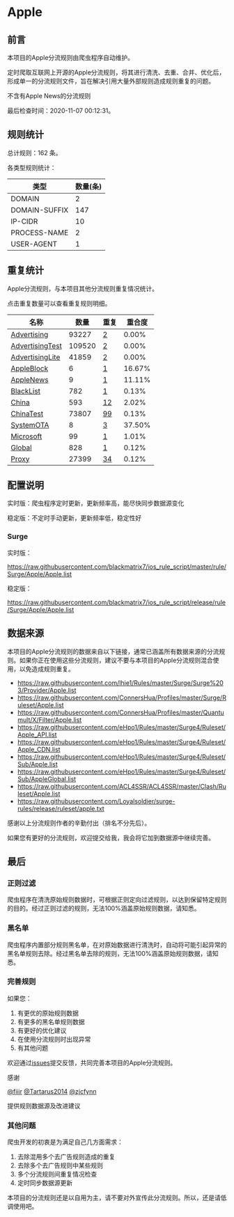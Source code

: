 # Apple

## 前言

本项目的Apple分流规则由爬虫程序自动维护。

定时爬取互联网上开源的Apple分流规则，将其进行清洗、去重、合并、优化后，形成单一的分流规则文件，旨在解决引用大量外部规则造成规则重复的问题。

不含有Apple News的分流规则



最后检查时间：2020-11-07 00:12:31。

## 规则统计

总计规则：162 条。

各类型规则统计：

| 类型 | 数量(条) |
| ---- | ---- |
| DOMAIN | 2 |
| DOMAIN-SUFFIX | 147 |
| IP-CIDR | 10 |
| PROCESS-NAME | 2 |
| USER-AGENT | 1 |
## 重复统计

Apple分流规则，与本项目其他分流规则重复情况统计。

点击重复数量可以查看重复规则明细。

| 名称 | 数量 | 重复 | 重合度 |
| ---- | ---- | ---- | ------ |
|  [Advertising](https://github.com/blackmatrix7/ios_rule_script/tree/master/rule/Surge/Advertising)    | 93227   | [2](https://github.com/blackmatrix7/ios_rule_script/tree/master/rule/Surge/Apple/Repeat/Advertising.list)   |   0.00%  |
|  [AdvertisingTest](https://github.com/blackmatrix7/ios_rule_script/tree/master/rule/Surge/AdvertisingTest)    | 109520   | [2](https://github.com/blackmatrix7/ios_rule_script/tree/master/rule/Surge/Apple/Repeat/AdvertisingTest.list)   |   0.00%  |
|  [AdvertisingLite](https://github.com/blackmatrix7/ios_rule_script/tree/master/rule/Surge/AdvertisingLite)    | 41859   | [2](https://github.com/blackmatrix7/ios_rule_script/tree/master/rule/Surge/Apple/Repeat/AdvertisingLite.list)   |   0.00%  |
|  [AppleBlock](https://github.com/blackmatrix7/ios_rule_script/tree/master/rule/Surge/AppleBlock)    | 6   | [1](https://github.com/blackmatrix7/ios_rule_script/tree/master/rule/Surge/Apple/Repeat/AppleBlock.list)   |   16.67%  |
|  [AppleNews](https://github.com/blackmatrix7/ios_rule_script/tree/master/rule/Surge/AppleNews)    | 9   | [1](https://github.com/blackmatrix7/ios_rule_script/tree/master/rule/Surge/Apple/Repeat/AppleNews.list)   |   11.11%  |
|  [BlackList](https://github.com/blackmatrix7/ios_rule_script/tree/master/rule/Surge/BlackList)    | 782   | [1](https://github.com/blackmatrix7/ios_rule_script/tree/master/rule/Surge/Apple/Repeat/BlackList.list)   |   0.13%  |
|  [China](https://github.com/blackmatrix7/ios_rule_script/tree/master/rule/Surge/China)    | 593   | [12](https://github.com/blackmatrix7/ios_rule_script/tree/master/rule/Surge/Apple/Repeat/China.list)   |   2.02%  |
|  [ChinaTest](https://github.com/blackmatrix7/ios_rule_script/tree/master/rule/Surge/ChinaTest)    | 73807   | [99](https://github.com/blackmatrix7/ios_rule_script/tree/master/rule/Surge/Apple/Repeat/ChinaTest.list)   |   0.13%  |
|  [SystemOTA](https://github.com/blackmatrix7/ios_rule_script/tree/master/rule/Surge/SystemOTA)    | 8   | [3](https://github.com/blackmatrix7/ios_rule_script/tree/master/rule/Surge/Apple/Repeat/SystemOTA.list)   |   37.50%  |
|  [Microsoft](https://github.com/blackmatrix7/ios_rule_script/tree/master/rule/Surge/Microsoft)    | 99   | [1](https://github.com/blackmatrix7/ios_rule_script/tree/master/rule/Surge/Apple/Repeat/Microsoft.list)   |   1.01%  |
|  [Global](https://github.com/blackmatrix7/ios_rule_script/tree/master/rule/Surge/Global)    | 828   | [1](https://github.com/blackmatrix7/ios_rule_script/tree/master/rule/Surge/Apple/Repeat/Global.list)   |   0.12%  |
|  [Proxy](https://github.com/blackmatrix7/ios_rule_script/tree/master/rule/Surge/Proxy)    | 27399   | [34](https://github.com/blackmatrix7/ios_rule_script/tree/master/rule/Surge/Apple/Repeat/Proxy.list)   |   0.12%  |
## 配置说明

实时版：爬虫程序定时更新，更新频率高，能尽快同步数据源变化

稳定版：不定时手动更新，更新频率低，稳定性好

### Surge 
实时版：

https://raw.githubusercontent.com/blackmatrix7/ios_rule_script/master/rule/Surge/Apple/Apple.list

稳定版：

https://raw.githubusercontent.com/blackmatrix7/ios_rule_script/release/rule/Surge/Apple/Apple.list

## 数据来源

本项目的Apple分流规则的数据来自以下链接，通常已涵盖所有数据来源的分流规则。如果你正在使用这些分流规则，建议不要与本项目的Apple分流规则混合使用，以免造成规则重复。

- https://raw.githubusercontent.com/lhie1/Rules/master/Surge/Surge%203/Provider/Apple.list
- https://raw.githubusercontent.com/ConnersHua/Profiles/master/Surge/Ruleset/Apple.list
- https://raw.githubusercontent.com/ConnersHua/Profiles/master/Quantumult/X/Filter/Apple.list
- https://raw.githubusercontent.com/eHpo1/Rules/master/Surge4/Ruleset/Apple_API.list
- https://raw.githubusercontent.com/eHpo1/Rules/master/Surge4/Ruleset/Apple_CDN.list
- https://raw.githubusercontent.com/eHpo1/Rules/master/Surge4/Ruleset/Sub/Apple.list
- https://raw.githubusercontent.com/eHpo1/Rules/master/Surge4/Ruleset/Sub/AppleGlobal.list
- https://raw.githubusercontent.com/ACL4SSR/ACL4SSR/master/Clash/Ruleset/Apple.list
- https://raw.githubusercontent.com/Loyalsoldier/surge-rules/release/ruleset/apple.txt


感谢以上分流规则作者的辛勤付出（排名不分先后）。

如果您有更好的分流规则，欢迎提交给我，我会将它加到数据源中继续完善。

## 最后

### 正则过滤

爬虫程序在清洗原始规则数据时，可根据正则定向过滤规则，以达到保留特定规则的目的。经过正则过滤的规则，无法100%涵盖原始规则数据，请知悉。

### 黑名单

爬虫程序内置部分规则黑名单，在对原始数据进行清洗时，自动将可能引起异常的黑名单规则去除。经过黑名单去除的规则，无法100%涵盖原始规则数据，请知悉。

### 完善规则

如果您：

1. 有更优的原始规则数据
2. 有更多的黑名单规则数据
3. 有更好的优化建议
4. 在使用分流规则时出现异常
5. 有其他问题

欢迎通过[issues](https://github.com/blackmatrix7/ios_rule_script/issues/new)提交反馈，共同完善本项目的Apple分流规则。

感谢

[@fiiir](https://github.com/fiiir) [@Tartarus2014](https://github.com/Tartarus2014) [@zjcfynn](https://github.com/zjcfynn) 

提供规则数据源及改进建议

### 其他问题

爬虫开发的初衷是为满足自己几方面需求：

1. 去除混用多个去广告规则造成的重复
2. 去除多个去广告规则中某些规则
3. 多个分流规则间重复情况检查
4. 定时同步数据源更新

本项目的分流规则还是以自用为主，请不要对外宣传此分流规则。所以，还是请低调使用吧。